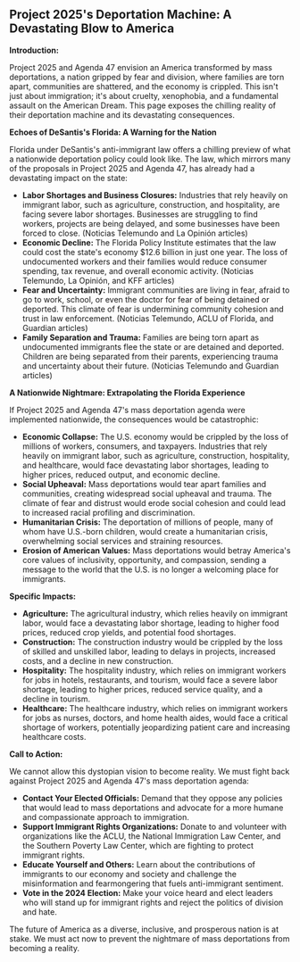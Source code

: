 ## Project 2025's Deportation Machine: A Devastating Blow to America

**Introduction:**

Project 2025 and Agenda 47 envision an America transformed by mass deportations, a nation gripped by fear and division, where families are torn apart, communities are shattered, and the economy is crippled. This isn't just about immigration; it's about cruelty, xenophobia, and a fundamental assault on the American Dream. This page exposes the chilling reality of their deportation machine and its devastating consequences.

**Echoes of DeSantis's Florida: A Warning for the Nation**

Florida under DeSantis's anti-immigrant law offers a chilling preview of what a nationwide deportation policy could look like. The law, which mirrors many of the proposals in Project 2025 and Agenda 47, has already had a devastating impact on the state:

* **Labor Shortages and Business Closures:**  Industries that rely heavily on immigrant labor, such as agriculture, construction, and hospitality, are facing severe labor shortages. Businesses are struggling to find workers, projects are being delayed, and some businesses have been forced to close. (Noticias Telemundo and La Opinión articles)
* **Economic Decline:**  The Florida Policy Institute estimates that the law could cost the state's economy $12.6 billion in just one year. The loss of undocumented workers and their families would reduce consumer spending, tax revenue, and overall economic activity. (Noticias Telemundo, La Opinión, and KFF articles)
* **Fear and Uncertainty:**  Immigrant communities are living in fear, afraid to go to work, school, or even the doctor for fear of being detained or deported. This climate of fear is undermining community cohesion and trust in law enforcement. (Noticias Telemundo, ACLU of Florida, and Guardian articles)
* **Family Separation and Trauma:**  Families are being torn apart as undocumented immigrants flee the state or are detained and deported. Children are being separated from their parents, experiencing trauma and uncertainty about their future. (Noticias Telemundo and Guardian articles)

**A Nationwide Nightmare: Extrapolating the Florida Experience**

If Project 2025 and Agenda 47's mass deportation agenda were implemented nationwide, the consequences would be catastrophic:

* **Economic Collapse:**  The U.S. economy would be crippled by the loss of millions of workers, consumers, and taxpayers. Industries that rely heavily on immigrant labor, such as agriculture, construction, hospitality, and healthcare, would face devastating labor shortages, leading to higher prices, reduced output, and economic decline.
* **Social Upheaval:**  Mass deportations would tear apart families and communities, creating widespread social upheaval and trauma. The climate of fear and distrust would erode social cohesion and could lead to increased racial profiling and discrimination.
* **Humanitarian Crisis:**  The deportation of millions of people, many of whom have U.S.-born children, would create a humanitarian crisis, overwhelming social services and straining resources.
* **Erosion of American Values:**  Mass deportations would betray America's core values of inclusivity, opportunity, and compassion, sending a message to the world that the U.S. is no longer a welcoming place for immigrants.

**Specific Impacts:**

* **Agriculture:**  The agricultural industry, which relies heavily on immigrant labor, would face a devastating labor shortage, leading to higher food prices, reduced crop yields, and potential food shortages.
* **Construction:**  The construction industry would be crippled by the loss of skilled and unskilled labor, leading to delays in projects, increased costs, and a decline in new construction.
* **Hospitality:**  The hospitality industry, which relies on immigrant workers for jobs in hotels, restaurants, and tourism, would face a severe labor shortage, leading to higher prices, reduced service quality, and a decline in tourism.
* **Healthcare:**  The healthcare industry, which relies on immigrant workers for jobs as nurses, doctors, and home health aides, would face a critical shortage of workers, potentially jeopardizing patient care and increasing healthcare costs.

**Call to Action:**

We cannot allow this dystopian vision to become reality. We must fight back against Project 2025 and Agenda 47's mass deportation agenda:

* **Contact Your Elected Officials:**  Demand that they oppose any policies that would lead to mass deportations and advocate for a more humane and compassionate approach to immigration.
* **Support Immigrant Rights Organizations:**  Donate to and volunteer with organizations like the ACLU, the National Immigration Law Center, and the Southern Poverty Law Center, which are fighting to protect immigrant rights.
* **Educate Yourself and Others:**  Learn about the contributions of immigrants to our economy and society and challenge the misinformation and fearmongering that fuels anti-immigrant sentiment.
* **Vote in the 2024 Election:**  Make your voice heard and elect leaders who will stand up for immigrant rights and reject the politics of division and hate.

The future of America as a diverse, inclusive, and prosperous nation is at stake. We must act now to prevent the nightmare of mass deportations from becoming a reality. 
